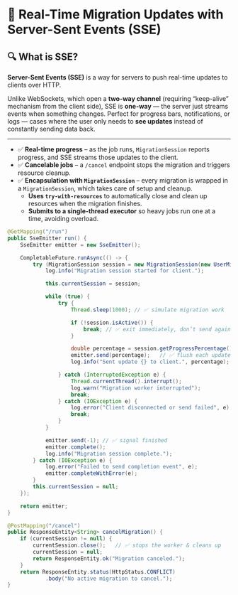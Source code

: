 # 📡 Real-Time Migration Updates with Server-Sent Events (SSE)

## 🔍 What is SSE?

**Server-Sent Events (SSE)**  is a way for servers to push real-time updates to clients over HTTP.

Unlike WebSockets, which open a **two-way channel** (requiring “keep-alive” mechanism from the client side), SSE is **one-way** — the server just streams events when something changes.
Perfect for progress bars, notifications, or logs — cases where the user only needs to **see updates** instead of constantly sending data back.

---

- ✅ **Real-time progress** – as the job runs, `MigrationSession` reports progress, and SSE streams those updates to the client.
- ✅ **Cancelable jobs** – a `/cancel` endpoint stops the migration and triggers resource cleanup.
- ✅ **Encapsulation with `MigrationSession`** – every migration is wrapped in a `MigrationSession`, which takes care of setup and cleanup.
    - **Uses `try-with-resources`** to automatically close and clean up resources when the migration finishes.
    - **Submits to a single-thread executor** so heavy jobs run one at a time, avoiding overload.

```java
@GetMapping("/run")
public SseEmitter run() {
    SseEmitter emitter = new SseEmitter();

    CompletableFuture.runAsync(() -> {
        try (MigrationSession session = new MigrationSession(new UserMigration())) {
            log.info("Migration session started for client.");

            this.currentSession = session;

            while (true) {
                try {
                    Thread.sleep(1000); // ✅ simulate migration work

                    if (!session.isActive()) {
                        break; // ✅ exit immediately, don’t send again
                    }

                    double percentage = session.getProgressPercentage();
                    emitter.send(percentage);   // ✅ flush each update
                    log.info("Sent update {} to client.", percentage);

                } catch (InterruptedException e) {
                    Thread.currentThread().interrupt();
                    log.warn("Migration worker interrupted");
                    break;
                } catch (IOException e) {
                    log.error("Client disconnected or send failed", e);
                    break;
                }
            }

            emitter.send(-1); // ✅ signal finished
            emitter.complete();
            log.info("Migration session complete.");
        } catch (IOException e) {
            log.error("Failed to send completion event", e);
            emitter.completeWithError(e);
        }
        this.currentSession = null;
    });

    return emitter;
}

@PostMapping("/cancel")
public ResponseEntity<String> cancelMigration() {
    if (currentSession != null) {
        currentSession.close();   // ✅ stops the worker & cleans up
        currentSession = null;
        return ResponseEntity.ok("Migration canceled.");
    }
    return ResponseEntity.status(HttpStatus.CONFLICT)
            .body("No active migration to cancel.");
}
```